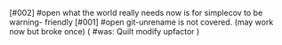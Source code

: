[#002] #open what the world really needs now is for simplecov to be warning-
             friendly
[#001] #open git-unrename is not covered. (may work now but broke once)
             ( #was: Quilt modify upfactor )
